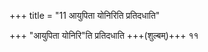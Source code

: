 +++
title = "11 आयुपिता योनिरिति प्रतिदधाति"

+++
"आयुपिता योनिरि"ति प्रतिदधाति +++(शुल्बम्)+++ ११  
